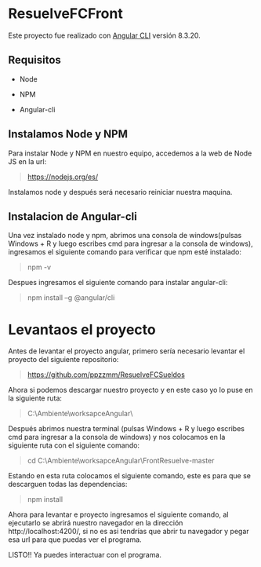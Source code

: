 # ResuelveFCFront

Este proyecto fue realizado con [Angular CLI](https://github.com/angular/angular-cli) versión 8.3.20.

## Requisitos

- Node

- NPM

- Angular-cli

## Instalamos Node y NPM

Para instalar Node y NPM en nuestro equipo, accedemos a la web de Node JS
en la url:

> https://nodejs.org/es/

Instalamos node y después será necesario reiniciar nuestra maquina.

## Instalacion de Angular-cli

Una vez instalado node y npm, abrimos una consola de windows(pulsas Windows + R y luego escribes cmd para ingresar a la consola de windows), ingresamos el siguiente comando para verificar que npm esté instalado:

> npm -v

Despues ingresamos el siguiente comando para instalar angular-cli:

> npm install –g @angular/cli

# Levantaos el proyecto

Antes de levantar el proyecto angular, primero sería necesario levantar el proyecto del siguiente repositorio:

> https://github.com/ppzzmm/ResuelveFCSueldos

Ahora si podemos descargar nuestro proyecto y en este caso yo lo puse en la siguiente ruta:

> C:\Ambiente\worksapceAngular\

Después abrimos nuestra terminal (pulsas Windows + R y luego escribes cmd para ingresar a la consola de windows) y nos colocamos en la siguiente ruta con el siguiente comando:

> cd C:\Ambiente\worksapceAngular\FrontResuelve-master

Estando en esta ruta colocamos el siguiente comando, este es para que se descarguen todas las dependencias:

>npm install

Ahora para levantar e proyecto ingresamos el siguiente comando, al ejecutarlo se abrirá nuestro navegador en la dirección http://localhost:4200/, si no es asi tendrías que abrir tu navegador y pegar esa url para que puedas ver el programa.

LISTO!! Ya puedes interactuar con el programa.


